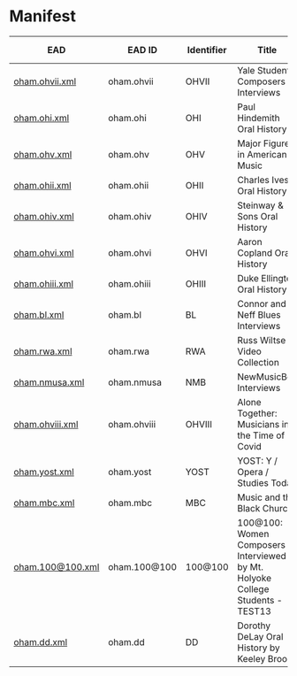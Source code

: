 # Manifest

EAD | EAD ID | Identifier | Title | Other versions
--- | ------ | ---------- | ----- | --------------
 [oham.ohvii.xml](5478.xml) | oham.ohvii | OHVII | Yale Student Composers Interviews |   [PDF](5478.pdf) 
 [oham.ohi.xml](5479.xml) | oham.ohi | OHI | Paul Hindemith Oral History |   [PDF](5479.pdf) 
 [oham.ohv.xml](5480.xml) | oham.ohv | OHV | Major Figures in American Music |   [PDF](5480.pdf) 
 [oham.ohii.xml](5481.xml) | oham.ohii | OHII | Charles Ives Oral History |   [PDF](5481.pdf) 
 [oham.ohiv.xml](5482.xml) | oham.ohiv | OHIV | Steinway & Sons Oral History |   [PDF](5482.pdf) 
 [oham.ohvi.xml](5483.xml) | oham.ohvi | OHVI | Aaron Copland Oral History |   [PDF](5483.pdf) 
 [oham.ohiii.xml](5484.xml) | oham.ohiii | OHIII | Duke Ellington Oral History |   [PDF](5484.pdf) 
 [oham.bl.xml](5519.xml) | oham.bl | BL | Connor and Neff Blues Interviews |   [PDF](5519.pdf) 
 [oham.rwa.xml](5551.xml) | oham.rwa | RWA | Russ Wiltse Video Collection |   [PDF](5551.pdf) 
 [oham.nmusa.xml](11627.xml) | oham.nmusa | NMB | NewMusicBox Interviews |   [PDF](11627.pdf) 
 [oham.ohviii.xml](11799.xml) | oham.ohviii | OHVIII | Alone Together: Musicians in the Time of Covid |   [PDF](11799.pdf) 
 [oham.yost.xml](11805.xml) | oham.yost | YOST | YOST: Y / Opera / Studies Today |   [PDF](11805.pdf) 
 [oham.mbc.xml](12801.xml) | oham.mbc | MBC | Music and the Black Church |   [PDF](12801.pdf) 
 [oham.100@100.xml](12939.xml) | oham.100@100 | 100@100 | 100@100: Women Composers Interviewed by Mt. Holyoke College Students - TEST13 |   [PDF](12939.pdf) 
 [oham.dd.xml](13536.xml) | oham.dd | DD | Dorothy DeLay Oral History by Keeley Brooks |   [PDF](13536.pdf) 

